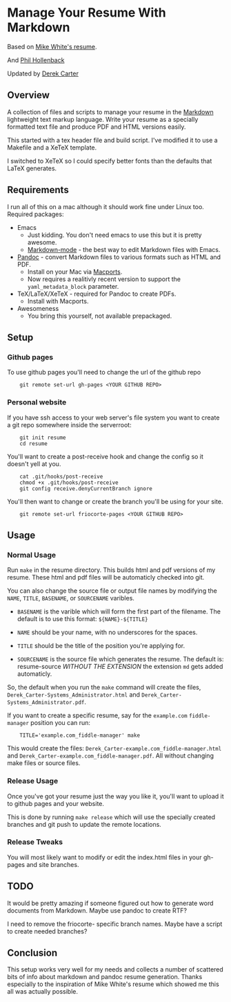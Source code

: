 # Manage Your Resume With Markdown

Based on [Mike White's resume](https://github.com/mwhite/resume).

And [Phil Hollenback](https://github.com/tels7ar/resume)

Updated by [Derek Carter](https://github.com/goozbach/resume)

## Overview

A collection of files and scripts to manage your resume in the
[Markdown](http://daringfireball.net/projects/markdown/) lightweight
text markup language.  Write your resume as a specially formatted text
file and produce PDF and HTML versions easily.

This started with a tex header file and build script.  I've modified
it to use a Makefile and a XeTeX template.

I switched to XeTeX so I could specify better fonts than the defaults
that LaTeX generates.

## Requirements

I run all of this on a mac although it should work fine under Linux
too. Required packages:

* Emacs
  * Just kidding.  You don't need emacs to use this but it is pretty
  awesome.
  * [Markdown-mode](http://jblevins.org/projects/markdown-mode/) -
  the best way to edit Markdown files with Emacs.
* [Pandoc](http://johnmacfarlane.net/pandoc/) - convert Markdown files
  to various formats such as HTML and PDF.
  * Install on your Mac via [Macports](http://macports.org).
  * Now requires a realitivly recent version to support the `yaml_metadata_block` parameter.
* TeX/LaTeX/XeTeX - required for Pandoc to create PDFs.
  * Install with Macports.
* Awesomeness
  * You bring this yourself, not available prepackaged.

## Setup

### Github pages
To use github pages you'll need to change the url of the github repo

        git remote set-url gh-pages <YOUR GITHUB REPO>

### Personal website
If you have ssh access to your web server's file system you want to create a
git repo somewhere inside the serverroot:

        git init resume
        cd resume

You'll want to create a post-receive hook and change the config so it doesn't
yell at you.

        cat .git/hooks/post-receive
        chmod +x .git/hooks/post-receive
        git config receive.denyCurrentBranch ignore

You'll then want to change or create the branch you'll be using for your site.

        git remote set-url friocorte-pages <YOUR GITHUB REPO>

## Usage

### Normal Usage
Run `make` in the resume directory.  This builds html and pdf versions
of my resume. These html and pdf files will be automaticly checked into git.

You can also change the source file or output file names by modifying the 
`NAME`, `TITLE`, `BASENAME`, or `SOURCENAME` varibles.

 * `BASENAME` is the varible which will form the first part of the filename.
  The default is to use this format: `${NAME}-${TITLE}`

 * `NAME` should be your name, with no underscores for the spaces.

 * `TITLE` should be the title of the position you're applying for.
 
 * `SOURCENAME` is the source file which generates the resume. The default is:
   resume-source *WITHOUT THE EXTENSION* the extension `md` gets added automaticly.

So, the default when you run the `make` command will create the files,
`Derek_Carter-Systems_Administrator.html` and 
`Derek_Carter-Systems_Administrator.pdf`.

If you want to create a specific resume, say for the `example.com`
`fiddle-manager` position you can run:

        TITLE='example.com_fiddle-manager' make

This would create the files: `Derek_Carter-example.com_fiddle-manager.html` and
`Derek_Carter-example.com_fiddle-manager.pdf`. All without changing make files
or source files.

### Release Usage
Once you've got your resume just the way you like it, you'll want to upload it
to github pages and your website.

This is done by running `make release` which will use the specially created
branches and git push to update the remote locations.

### Release Tweaks
You will most likely want to modify or edit the index.html files in your
gh-pages and site branches.

### 
## TODO

It would be pretty amazing if someone figured out how to generate
word documents from Markdown.  Maybe use pandoc to create RTF?

I need to remove the friocorte- specific branch names. Maybe have a script to
create needed branches?

## Conclusion

This setup works very well for my needs and collects a number of
scattered bits of info about markdown and pandoc resume generation.
Thanks especially to the inspiration of Mike White's resume which
showed me this all was actually possible.
